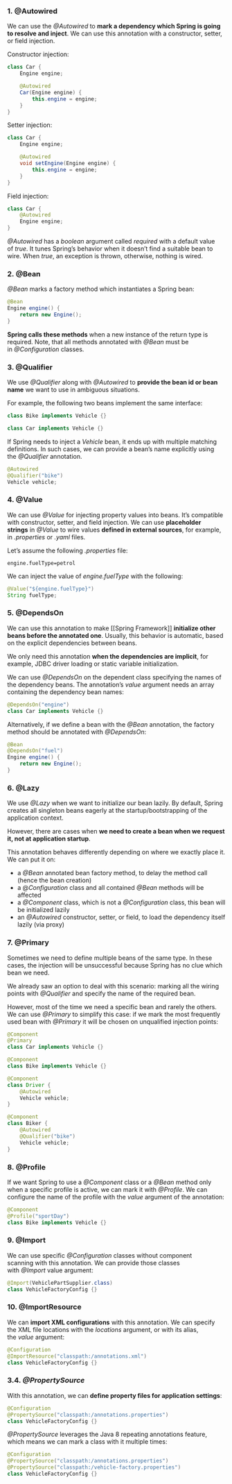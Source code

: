 
### 1. @Autowired

We can use the _@Autowired_ to **mark a dependency which Spring is going to resolve and inject**. We can use this annotation with a constructor, setter, or field injection.

Constructor injection:
```java
class Car {
    Engine engine;

    @Autowired
    Car(Engine engine) {
        this.engine = engine;
    }
}
```

Setter injection:
```java
class Car {
    Engine engine;

    @Autowired
    void setEngine(Engine engine) {
        this.engine = engine;
    }
}
```

Field injection:
```java
class Car {
    @Autowired
    Engine engine;
}
```

_@Autowired_ has a _boolean_ argument called _required_ with a default value of _true_. It tunes Spring’s behavior when it doesn’t find a suitable bean to wire. When _true_, an exception is thrown, otherwise, nothing is wired.

### 2. @Bean

_@Bean_ marks a factory method which instantiates a Spring bean:

```java
@Bean
Engine engine() {
    return new Engine();
}
```

**Spring calls these methods** when a new instance of the return type is required. Note, that all methods annotated with _@Bean_ must be in _@Configuration_ classes.

### 3. @Qualifier

We use _@Qualifier_ along with _@Autowired_ to **provide the bean id or bean name** we want to use in ambiguous situations.

For example, the following two beans implement the same interface:

```java
class Bike implements Vehicle {}

class Car implements Vehicle {}
```

If Spring needs to inject a _Vehicle_ bean, it ends up with multiple matching definitions. In such cases, we can provide a bean’s name explicitly using the _@Qualifier_ annotation.

```java
@Autowired
@Qualifier("bike")
Vehicle vehicle;
```

### 4. @Value

We can use _@Value_ for injecting property values into beans. It’s compatible with constructor, setter, and field injection. We can use **placeholder strings** in _@Value_ to wire values **defined in external sources**, for example, in _.properties_ or _.yaml_ files.

Let’s assume the following _.properties_ file:

```plaintext
engine.fuelType=petrol
```

We can inject the value of _engine.fuelType_ with the following:

```java
@Value("${engine.fuelType}")
String fuelType;
```

### 5. @DependsOn

We can use this annotation to make [[Spring Framework]] **initialize other beans before the annotated one**. Usually, this behavior is automatic, based on the explicit dependencies between beans.

We only need this annotation **when the dependencies are implicit**, for example, JDBC driver loading or static variable initialization.

We can use _@DependsOn_ on the dependent class specifying the names of the dependency beans. The annotation’s _value_ argument needs an array containing the dependency bean names:

```java
@DependsOn("engine")
class Car implements Vehicle {}
```

Alternatively, if we define a bean with the _@Bean_ annotation, the factory method should be annotated with _@DependsOn_:

```java
@Bean
@DependsOn("fuel")
Engine engine() {
    return new Engine();
}
```

### 6. @Lazy

We use _@Lazy_ when we want to initialize our bean lazily. By default, Spring creates all singleton beans eagerly at the startup/bootstrapping of the application context.

However, there are cases when **we need to create a bean when we request it, not at application startup**.

This annotation behaves differently depending on where we exactly place it. We can put it on:

- a _@Bean_ annotated bean factory method, to delay the method call (hence the bean creation)
- a @_Configuration_ class and all contained _@Bean_ methods will be affected
- a _@Component_ class, which is not a _@Configuration_ class, this bean will be initialized lazily
- an _@Autowired_ constructor, setter, or field, to load the dependency itself lazily (via proxy)

### 7. @Primary

Sometimes we need to define multiple beans of the same type. In these cases, the injection will be unsuccessful because Spring has no clue which bean we need.

We already saw an option to deal with this scenario: marking all the wiring points with _@Qualifier_ and specify the name of the required bean.

However, most of the time we need a specific bean and rarely the others. We can use _@Primary_ to simplify this case: if we mark the most frequently used bean with _@Primary_ it will be chosen on unqualified injection points:

```java
@Component
@Primary
class Car implements Vehicle {}

@Component
class Bike implements Vehicle {}

@Component
class Driver {
    @Autowired
    Vehicle vehicle;
}

@Component
class Biker {
    @Autowired
    @Qualifier("bike")
    Vehicle vehicle;
}
```

### 8. @Profile

If we want Spring to use a _@Component_ class or a _@Bean_ method only when a specific profile is active, we can mark it with _@Profile_. We can configure the name of the profile with the _value_ argument of the annotation:

```java
@Component
@Profile("sportDay")
class Bike implements Vehicle {}
```

### 9. @Import

We can use specific _@Configuration_ classes without component scanning with this annotation. We can provide those classes with _@Import_ value argument:

```java
@Import(VehiclePartSupplier.class)
class VehicleFactoryConfig {}
```

### 10. @ImportResource

We can **import XML configurations** with this annotation. We can specify the XML file locations with the _locations_ argument, or with its alias, the _value_ argument:

```java
@Configuration
@ImportResource("classpath:/annotations.xml")
class VehicleFactoryConfig {}
```

### 3.4. _@PropertySource_[](https://www.baeldung.com/spring-core-annotations#property-source)

With this annotation, we can **define property files for application settings**:
```java
@Configuration
@PropertySource("classpath:/annotations.properties")
class VehicleFactoryConfig {}
```

_@PropertySource_ leverages the Java 8 repeating annotations feature, which means we can mark a class with it multiple times:

```java
@Configuration
@PropertySource("classpath:/annotations.properties")
@PropertySource("classpath:/vehicle-factory.properties")
class VehicleFactoryConfig {}
```